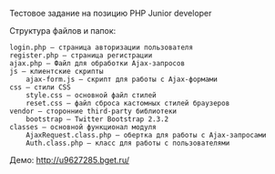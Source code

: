 Тестовое задание на позицию PHP Junior developer

Структура файлов и папок:

    login.php — страница авторизации пользователя
    register.php — страница регистрации
    ajax.php — Файл для обработки Ajax-запросов
    js — клиентские скрипты
        ajax-form.js — скрипт для работы с Ajax-формами
    css — стили CSS
        style.css — основной файл стилей
        reset.css — файл сброса кастомных стилей браузеров
    vendor — сторонние third-party библиотеки
        bootstrap — Twitter Bootstrap 2.3.2
    classes — основной функционал модуля
        AjaxRequest.class.php — обертка для работы с Ajax-запросами
        Auth.class.php — класс для работы с пользователями

Демо: http://u9627285.bget.ru/

